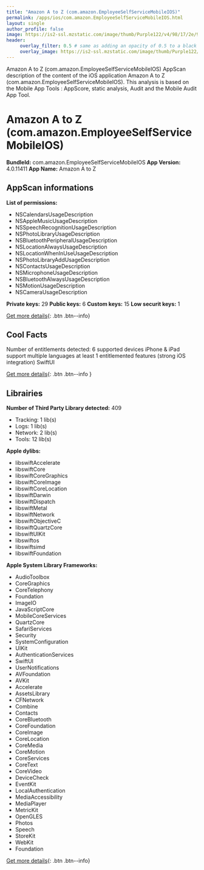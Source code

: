 ```yaml
---
title: "Amazon A to Z (com.amazon.EmployeeSelfServiceMobileIOS)"
permalink: /apps/ios/com.amazon.EmployeeSelfServiceMobileIOS.html
layout: single
author_profile: false
image: https://is2-ssl.mzstatic.com/image/thumb/Purple122/v4/98/17/2e/98172e83-389d-9622-6852-04ed46f6ff02/AppIcon-0-0-1x_U007emarketing-0-0-0-7-0-0-sRGB-0-0-0-GLES2_U002c0-512MB-85-220-0-0.png/512x512bb.jpg
header: 
     overlay_filter: 0.5 # same as adding an opacity of 0.5 to a black background
     overlay_image: https://is2-ssl.mzstatic.com/image/thumb/Purple122/v4/98/17/2e/98172e83-389d-9622-6852-04ed46f6ff02/AppIcon-0-0-1x_U007emarketing-0-0-0-7-0-0-sRGB-0-0-0-GLES2_U002c0-512MB-85-220-0-0.png/512x512bb.jpg
---
```

Amazon A to Z (com.amazon.EmployeeSelfServiceMobileIOS) AppScan description of the content of the iOS application Amazon A to Z (com.amazon.EmployeeSelfServiceMobileIOS). This analysis is based on the Mobile App Tools : AppScore, static analysis, Audit and the Mobile Audit App Tool.

# Amazon A to Z (com.amazon.EmployeeSelfServiceMobileIOS)

**BundleId:** com.amazon.EmployeeSelfServiceMobileIOS
**App Version:** 4.0.11411
**App Name:** Amazon A to Z


## AppScan informations 

**List of permissions:** 
- NSCalendarsUsageDescription
- NSAppleMusicUsageDescription
- NSSpeechRecognitionUsageDescription
- NSPhotoLibraryUsageDescription
- NSBluetoothPeripheralUsageDescription
- NSLocationAlwaysUsageDescription
- NSLocationWhenInUseUsageDescription
- NSPhotoLibraryAddUsageDescription
- NSContactsUsageDescription
- NSMicrophoneUsageDescription
- NSBluetoothAlwaysUsageDescription
- NSMotionUsageDescription
- NSCameraUsageDescription
  
  
**Private keys:** 29
**Public keys:** 6
**Custom keys:** 15
**Low securit keys:** 1
  
[Get more details](/pricing.html){: .btn .btn--info}

## Cool Facts

Number of entitlements detected: 6
supported devices iPhone & iPad
support multiple languages
at least 1 entitlemented features (strong iOS integration)
SwiftUI
  
[Get more details](/pricing.html){: .btn .btn--info }

## Librairies 
**Number of Third Party Library detected:** 409
- Tracking: 1 lib(s)
- Logs: 1 lib(s)
- Network: 2 lib(s)
- Tools: 12 lib(s)


**Apple dylibs:**
- libswiftAccelerate
- libswiftCore
- libswiftCoreGraphics
- libswiftCoreImage
- libswiftCoreLocation
- libswiftDarwin
- libswiftDispatch
- libswiftMetal
- libswiftNetwork
- libswiftObjectiveC
- libswiftQuartzCore
- libswiftUIKit
- libswiftos
- libswiftsimd
- libswiftFoundation


**Apple System Library Frameworks:**
- AudioToolbox
- CoreGraphics
- CoreTelephony
- Foundation
- ImageIO
- JavaScriptCore
- MobileCoreServices
- QuartzCore
- SafariServices
- Security
- SystemConfiguration
- UIKit
- AuthenticationServices
- SwiftUI
- UserNotifications
- AVFoundation
- AVKit
- Accelerate
- AssetsLibrary
- CFNetwork
- Combine
- Contacts
- CoreBluetooth
- CoreFoundation
- CoreImage
- CoreLocation
- CoreMedia
- CoreMotion
- CoreServices
- CoreText
- CoreVideo
- DeviceCheck
- EventKit
- LocalAuthentication
- MediaAccessibility
- MediaPlayer
- MetricKit
- OpenGLES
- Photos
- Speech
- StoreKit
- WebKit
- Foundation


  
[Get more details](/pricing.html){: .btn .btn--info}

